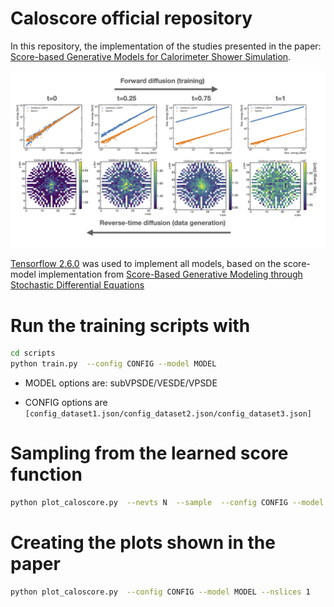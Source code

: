 # Caloscore official repository

In this repository, the implementation of the studies presented in the paper: [Score-based Generative Models for Calorimeter Shower Simulation](https://arxiv.org/submit/4361698).

![The score-based generative model is trained using a diffusion process that slowly perturbs the data. Generation of new samples is carried out by reversing the diffusion process using the learned score-function, or the gradient of the data density. For different time-steps, we show the distribution of deposited energies versus generated particle energies (top) and the energy deposition in a single layer of a calorimeter (bottom), generated with our proposed CaloScore model.](./assets/caloscore_scheme.png)

[Tensorflow 2.6.0](https://www.tensorflow.org/) was used to implement all models, based on the score-model implementation from [Score-Based Generative Modeling through Stochastic Differential Equations](https://github.com/yang-song/score_sde) 

# Run the training scripts with

```bash
cd scripts
python train.py  --config CONFIG --model MODEL
```
* MODEL options are: subVPSDE/VESDE/VPSDE

* CONFIG options are ```[config_dataset1.json/config_dataset2.json/config_dataset3.json]```

# Sampling from the learned score function

```bash
python plot_caloscore.py  --nevts N  --sample  --config CONFIG --model MODEL
```
# Creating the plots shown in the paper

```bash
python plot_caloscore.py  --config CONFIG --model MODEL --nslices 1
```


